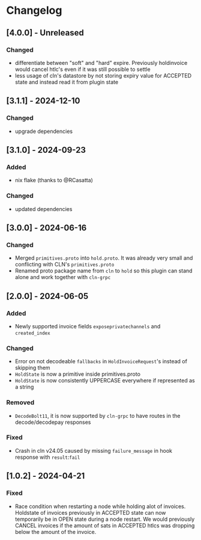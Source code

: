 # Changelog

## [4.0.0] - Unreleased

### Changed

- differentiate between "soft" and "hard" expire. Previously holdinvoice would cancel htlc's even if it was still possible to settle
- less usage of cln's datastore by not storing expiry value for ACCEPTED state and instead read it from plugin state


## [3.1.1] - 2024-12-10

### Changed

- upgrade dependencies

## [3.1.0] - 2024-09-23

### Added
- nix flake (thanks to @RCasatta)

### Changed
- updated dependencies

## [3.0.0] - 2024-06-16

### Changed

- Merged `primitives.proto` into `hold.proto`. It was already very small and conflicting with CLN's `primitives.proto`
- Renamed proto package name from `cln` to `hold` so this plugin can stand alone and work together with `cln-grpc`


## [2.0.0] - 2024-06-05

### Added

- Newly supported invoice fields ``exposeprivatechannels`` and ``created_index``

### Changed

- Error on not decodeable ``fallbacks`` in ``HoldInvoiceRequest``'s instead of skipping them
- ``HoldState`` is now a primitive inside primitives.proto
- ``HoldState`` is now consistently UPPERCASE everywhere if represented as a string

### Removed

- ``DecodeBolt11``, it is now supported by ``cln-grpc`` to have routes in the decode/decodepay responses

### Fixed

- Crash in cln v24.05 caused by missing `failure_message` in hook response with `result`:`fail`


## [1.0.2] - 2024-04-21

### Fixed

- Race condition when restarting a node while holding alot of invoices. Holdstate of invoices previously in ACCEPTED state can now temporarily be in OPEN state during a node restart. We would previously CANCEL invoices if the amount of sats in ACCEPTED htlcs was dropping below the amount of the invoice.
